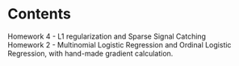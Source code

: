 # Contents
Homework 4 - L1 regularization and Sparse Signal Catching <br>
Homework 2 - Multinomial Logistic Regression and Ordinal Logistic Regression, with hand-made gradient calculation. <br>
